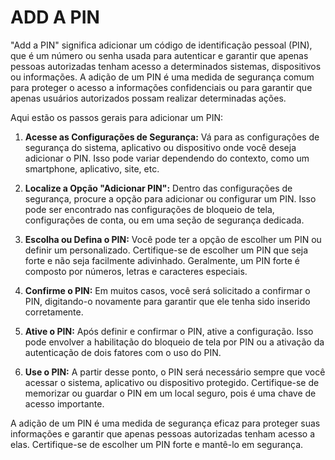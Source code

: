 # ADD A PIN
"Add a PIN" significa adicionar um código de identificação pessoal (PIN), que é um número ou senha usada para autenticar e garantir que apenas pessoas autorizadas tenham acesso a determinados sistemas, dispositivos ou informações. A adição de um PIN é uma medida de segurança comum para proteger o acesso a informações confidenciais ou para garantir que apenas usuários autorizados possam realizar determinadas ações. 

Aqui estão os passos gerais para adicionar um PIN:

1. **Acesse as Configurações de Segurança:** Vá para as configurações de segurança do sistema, aplicativo ou dispositivo onde você deseja adicionar o PIN. Isso pode variar dependendo do contexto, como um smartphone, aplicativo, site, etc.

2. **Localize a Opção "Adicionar PIN":** Dentro das configurações de segurança, procure a opção para adicionar ou configurar um PIN. Isso pode ser encontrado nas configurações de bloqueio de tela, configurações de conta, ou em uma seção de segurança dedicada.

3. **Escolha ou Defina o PIN:** Você pode ter a opção de escolher um PIN ou definir um personalizado. Certifique-se de escolher um PIN que seja forte e não seja facilmente adivinhado. Geralmente, um PIN forte é composto por números, letras e caracteres especiais.

4. **Confirme o PIN:** Em muitos casos, você será solicitado a confirmar o PIN, digitando-o novamente para garantir que ele tenha sido inserido corretamente.

5. **Ative o PIN:** Após definir e confirmar o PIN, ative a configuração. Isso pode envolver a habilitação do bloqueio de tela por PIN ou a ativação da autenticação de dois fatores com o uso do PIN.

6. **Use o PIN:** A partir desse ponto, o PIN será necessário sempre que você acessar o sistema, aplicativo ou dispositivo protegido. Certifique-se de memorizar ou guardar o PIN em um local seguro, pois é uma chave de acesso importante.

A adição de um PIN é uma medida de segurança eficaz para proteger suas informações e garantir que apenas pessoas autorizadas tenham acesso a elas. Certifique-se de escolher um PIN forte e mantê-lo em segurança.